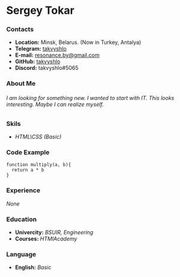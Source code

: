 # Sergey Tokar

### Contacts
* **Location:** Minsk, Belarus. (Now in Turkey, Antalya)
* **Telegram:** [takvyshlo](https://t.me/takvyshlo)
* **E-mail:** resonance.by@gmail.com
* **GitHub:** [takvyshlo](https://github.com/takvyshlo)
* **Discord:** takvyshlo#5065

### About Me
###### *I am looking for something new. I wanted to start with IT. This looks interesting. Maybe I can realize myself.*

### Skils
* *HTML\CSS (Basic)*

### Code Example
```
function multiply(a, b){
  return a * b
}
```

### Experience
*None*

### Education
* **Univercity:** *BSUIR, Engineering*
* **Courses:** *HTMlAcademy*

### Language
* **English:** *Basic*
